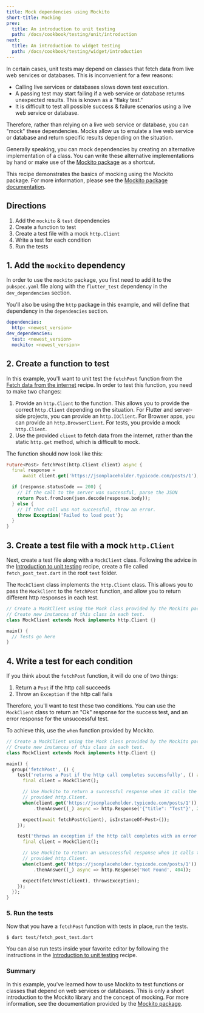 ```yaml
---
title: Mock dependencies using Mockito
short-title: Mocking
prev:
  title: An introduction to unit testing
  path: /docs/cookbook/testing/unit/introduction
next:
  title: An introduction to widget testing
  path: /docs/cookbook/testing/widget/introduction
---
```


In certain cases, unit tests may depend on classes that fetch data from live
web services or databases. This is inconvenient for a few reasons:

  * Calling live services or databases slows down test execution.
  * A passing test may start failing if a web service or database returns
    unexpected results. This is known as a "flaky test."
  * It is difficult to test all possible success & failure scenarios using a
    live web service or database.

Therefore, rather than relying on a live web service or database,
you can "mock" these dependencies. Mocks allow us to emulate a live
web service or database and return specific results depending on the situation.

Generally speaking, you can mock dependencies by creating an alternative
implementation of a class. You can write these alternative implementations by
hand or make use of the
[Mockito package]({{site.pub-pkg}}/mockito) as a shortcut.

This recipe demonstrates the basics of mocking using the Mockito package.
For more information, please see the
[Mockito package documentation]({{site.pub-pkg}}/mockito).

## Directions

  1. Add the `mockito` & `test` dependencies
  2. Create a function to test
  3. Create a test file with a mock `http.Client`
  4. Write a test for each condition
  5. Run the tests

## 1. Add the `mockito` dependency

In order to use the `mockito` package, you first need to add it to the
`pubspec.yaml` file along with the `flutter_test` dependency in the
`dev_dependencies` section.

You'll also be using the `http` package in this example, and will define that
dependency in the `dependencies` section.

```yaml
dependencies:
  http: <newest_version>
dev_dependencies:
  test: <newest_version>
  mockito: <newest_version>
```

## 2. Create a function to test

In this example, you'll want to unit test the `fetchPost` function from the
[Fetch data from the internet](/docs/cookbook/networking/fetch-data/) recipe.
In order to test this function, you need to make two changes:

  1. Provide an `http.Client` to the function. This allows you to provide the
     correct `http.Client` depending on the situation.
     For Flutter and server-side projects, you can provide an `http.IOClient`.
     For Browser apps, you can provide an `http.BrowserClient`.
     For tests, you provide a mock `http.Client`.
  2. Use the provided `client` to fetch data from the internet,
     rather than the static `http.get` method, which is difficult to mock.

The function should now look like this:

<!-- skip -->
```dart
Future<Post> fetchPost(http.Client client) async {
  final response =
      await client.get('https://jsonplaceholder.typicode.com/posts/1');

  if (response.statusCode == 200) {
    // If the call to the server was successful, parse the JSON
    return Post.fromJson(json.decode(response.body));
  } else {
    // If that call was not successful, throw an error.
    throw Exception('Failed to load post');
  }
}
```

## 3. Create a test file with a mock `http.Client`

Next, create a test file along with a `MockClient` class.
Following the advice in the [Introduction to unit
testing](/docs/cookbook/testing/unit/introduction) recipe,
create a file called `fetch_post_test.dart` in the root `test` folder.

The `MockClient` class implements the `http.Client` class. This allows
you to pass the `MockClient` to the `fetchPost` function,
and allow you to return different http responses in each test.

<!-- skip -->
```dart
// Create a MockClient using the Mock class provided by the Mockito package.
// Create new instances of this class in each test.
class MockClient extends Mock implements http.Client {}

main() {
  // Tests go here
}
```

## 4. Write a test for each condition

If you think about the `fetchPost` function, it will do one of two things:

  1. Return a `Post` if the http call succeeds
  2. Throw an `Exception` if the http call fails

Therefore, you'll want to test these two conditions.
You can use the `MockClient` class to return an "Ok" response
for the success test, and an error response for the unsuccessful test.

To achieve this, use the `when` function provided by Mockito.

<!-- skip -->
```dart
// Create a MockClient using the Mock class provided by the Mockito package.
// Create new instances of this class in each test.
class MockClient extends Mock implements http.Client {}

main() {
  group('fetchPost', () {
    test('returns a Post if the http call completes successfully', () async {
      final client = MockClient();

      // Use Mockito to return a successful response when it calls the
      // provided http.Client.
      when(client.get('https://jsonplaceholder.typicode.com/posts/1'))
          .thenAnswer((_) async => http.Response('{"title": "Test"}', 200));

      expect(await fetchPost(client), isInstanceOf<Post>());
    });

    test('throws an exception if the http call completes with an error', () {
      final client = MockClient();

      // Use Mockito to return an unsuccessful response when it calls the
      // provided http.Client.
      when(client.get('https://jsonplaceholder.typicode.com/posts/1'))
          .thenAnswer((_) async => http.Response('Not Found', 404));

      expect(fetchPost(client), throwsException);
    });
  });
}
```

### 5. Run the tests

Now that you have a `fetchPost` function with tests in place,
run the tests.

```terminal
$ dart test/fetch_post_test.dart
```

You can also run tests inside your favorite editor by following the
instructions in the [Introduction to unit
testing](/docs/cookbook/testing/unit/introduction#run-tests-using-intellij-or-vscode)
recipe.

### Summary

In this example, you've learned how to use Mockito to test functions or classes
that depend on web services or databases. This is only a short introduction to
the Mockito library and the concept of mocking. For more information,
see the documentation provided by the
[Mockito package]({{site.pub-pkg}}/mockito).
